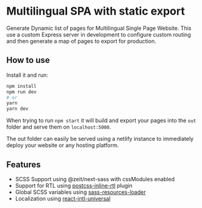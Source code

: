# Multilingual SPA with static export

Generate Dynamic list of pages for Multilingual Single Page Website. This use a custom Express server in development to configure custom routing and then generate a map of pages to export for production.

## How to use

Install it and run:

```bash
npm install
npm run dev
# or
yarn
yarn dev
```

When trying to run `npm start` it will build and export your pages into the `out` folder and serve them on `localhost:5000`.

The out folder can easily be served using a netlify instance to immediately deploy your website or any hosting platform.

## Features

* SCSS Support using @zeit/next-sass with cssModules enabled
* Support for RTL using [postcss-inline-rtl](https://github.com/jakob101/postcss-inline-rtl) plugin
* Global SCSS variables using [sass-resources-loader](https://github.com/shakacode/sass-resources-loader)
* Localization using [react-intl-universal](https://github.com/alibaba/react-intl-universal)
